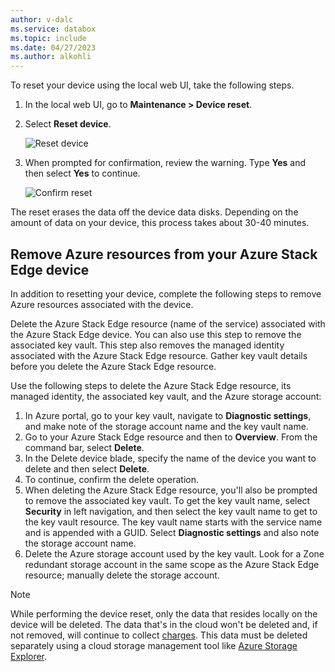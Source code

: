 ```yaml
---
author: v-dalc
ms.service: databox  
ms.topic: include
ms.date: 04/27/2023
ms.author: alkohli
---
```


To reset your device using the local web UI, take the following steps.

1. In the local web UI, go to **Maintenance > Device reset**.
2. Select **Reset device**.

    ![Reset device](media/azure-stack-edge-device-reset/device-reset-1.png)

3. When prompted for confirmation, review the warning. Type **Yes** and then select **Yes** to continue.

    ![Confirm reset](media/azure-stack-edge-device-reset/device-reset-2.png)  

The reset erases the data off the device data disks. Depending on the amount of data on your device, this process takes about 30-40 minutes.

## Remove Azure resources from your Azure Stack Edge device
 
In addition to resetting your device, complete the following steps to remove Azure resources associated with the device.

Delete the Azure Stack Edge resource (name of the service) associated with the Azure Stack Edge device. You can also use this step to remove the associated key vault. This step also removes the managed identity associated with the Azure Stack Edge resource. Gather key vault details before you delete the Azure Stack Edge resource.

Use the following steps to delete the Azure Stack Edge resource, its managed identity, the associated key vault, and the Azure storage account:

1. In Azure portal, go to your key vault, navigate to **Diagnostic settings**, and make note of the storage account name and the key vault name.
1. Go to your Azure Stack Edge resource and then to **Overview**. From the command bar, select **Delete**.
1. In the Delete device blade, specify the name of the device you want to delete and then select **Delete**.
1. To continue, confirm the delete operation.
1. When deleting the Azure Stack Edge resource, you'll also be prompted to remove the associated key vault. To get the key vault name, select **Security** in left navigation, and then select the key vault name to get to the key vault resource. The key vault name starts with the service name and is appended with a GUID. Select **Diagnostic settings** and also note the storage account name.
1. Delete the Azure storage account used by the key vault. Look for a Zone redundant storage account in the same scope as the Azure Stack Edge resource; manually delete the storage account.

>[!Note]
>While performing the device reset, only the data that resides locally on the device will be deleted. The data that's in the cloud won't be deleted and, if not removed, will continue to collect [charges](https://azure.microsoft.com/pricing/details/storage/). This data must be deleted separately using a cloud storage management tool like [Azure Storage Explorer](https://azure.microsoft.com/features/storage-explorer/).
